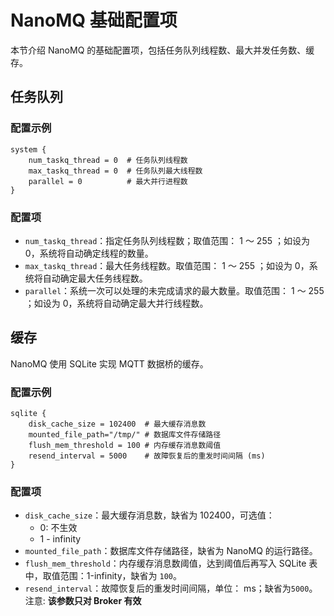# NanoMQ 基础配置项

本节介绍 NanoMQ 的基础配置项，包括任务队列线程数、最大并发任务数、缓存。 

## 任务队列
### 配置示例

```hcl
system {
    num_taskq_thread = 0  # 任务队列线程数
    max_taskq_thread = 0  # 任务队列最大线程数
    parallel = 0          # 最大并行进程数
}
```

### 配置项

- `num_taskq_thread`：指定任务队列线程数；取值范围： 1 ～ 255 ；如设为 0，系统将自动确定线程的数量。
- `max_taskq_thread`：最大任务线程数。取值范围： 1 ～ 255 ；如设为 0，系统将自动确定最大任务线程数。
- `parallel`：系统一次可以处理的未完成请求的最大数量。取值范围： 1 ～ 255 ；如设为 0，系统将自动确定最大并行线程数。

## 缓存 

NanoMQ 使用 SQLite 实现 MQTT 数据桥的缓存。

### 配置示例

```hcl
sqlite {
    disk_cache_size = 102400  # 最大缓存消息数
    mounted_file_path="/tmp/" # 数据库文件存储路径
    flush_mem_threshold = 100 # 内存缓存消息数阈值
    resend_interval = 5000    # 故障恢复后的重发时间间隔 (ms)
}
```

### 配置项

- `disk_cache_size`：最大缓存消息数，缺省为 102400，可选值：
  - 0:  不生效
  - 1 - infinity
- `mounted_file_path`：数据库文件存储路径，缺省为 NanoMQ 的运行路径。
- `flush_mem_threshold`：内存缓存消息数阈值，达到阈值后再写入 SQLite 表中，取值范围：1-infinity，缺省为  `100`。
- `resend_interval`：故障恢复后的重发时间间隔，单位： ms；缺省为`5000`。注意: **该参数只对 Broker 有效**